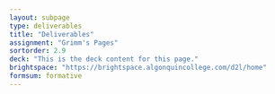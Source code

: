 ```yaml
---
layout: subpage
type: deliverables
title: "Deliverables"
assignment: "Grimm's Pages"
sortorder: 2.9
deck: "This is the deck content for this page."
brightspace: "https://brightspace.algonquincollege.com/d2l/home"
formsum: formative
---
```

